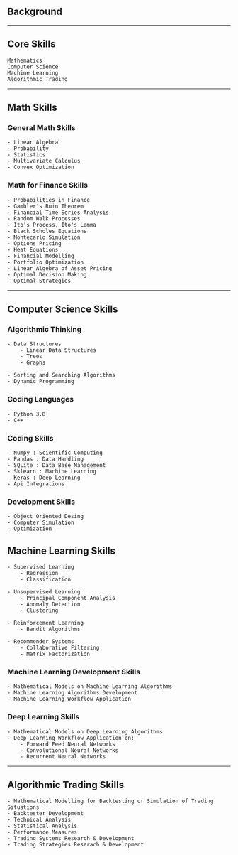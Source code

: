 ## Background
________________________________________________________________________________________________________________________________________________________________

## Core Skills
    Mathematics 
    Computer Science 
    Machine Learning
    Algorithmic Trading

________________________________________________________________________________________________________________________________________________________________

## Math Skills

### General Math Skills
    - Linear Algebra
    - Probability
    - Statistics
    - Multivariate Calculus
    - Convex Optimization
    
### Math for Finance Skills
    - Probabilities in Finance
    - Gambler's Ruin Theorem
    - Financial Time Series Analysis
    - Random Walk Processes
    - Ito's Process, Ito's Lemma
    - Black Scholes Equations
    - Montecarlo Simulation
    - Options Pricing
    - Heat Equations
    - Financial Modelling
    - Portfolio Optimization
    - Linear Algebra of Asset Pricing
    - Optimal Decision Making 
    - Optimal Strategies

________________________________________________________________________________________________________________________________________________________________

## Computer Science Skills

### Algorithmic Thinking
    - Data Structures
        - Linear Data Structures
        - Trees
        - Graphs
        
    - Sorting and Searching Algorithms
    - Dynamic Programming

### Coding Languages
    - Python 3.8+
    - C++
    
### Coding Skills
    - Numpy : Scientific Computing
    - Pandas : Data Handling
    - SQLite : Data Base Management
    - Sklearn : Machine Learning
    - Keras : Deep Learning
    - Api Integrations

### Development Skills
    - Object Oriented Desing
    - Computer Simulation
    - Optimization
    
## Machine Learning Skills
    - Supervised Learning
        - Regression
        - Classification

    - Unsupervised Learning
        - Principal Component Analysis
        - Anomaly Detection
        - Clustering

    - Reinforcement Learning
        - Bandit Algorithms

    - Recommender Systems
        - Collaborative Filtering
        - Matrix Factorization

### Machine Learning Development Skills 
    - Mathematical Models on Machine Learning Algorithms
    - Machine Learning Algorithms Development
    - Machine Learning Workflow Application
    
### Deep Learning Skills
    - Mathematical Models on Deep Learning Algorithms
    - Deep Learning Workflow Application on:
        - Forward Feed Neural Networks
        - Convolutional Neural Networks
        - Recurrent Neural Networks

________________________________________________________________________________________________________________________________________________________________

## Algorithmic Trading Skills
    - Mathematical Modelling for Backtesting or Simulation of Trading Situations
    - Backtester Development
    - Technical Analysis
    - Statistical Analysis
    - Performance Measures
    - Trading Systems Research & Development
    - Trading Strategies Reserach & Development
    


